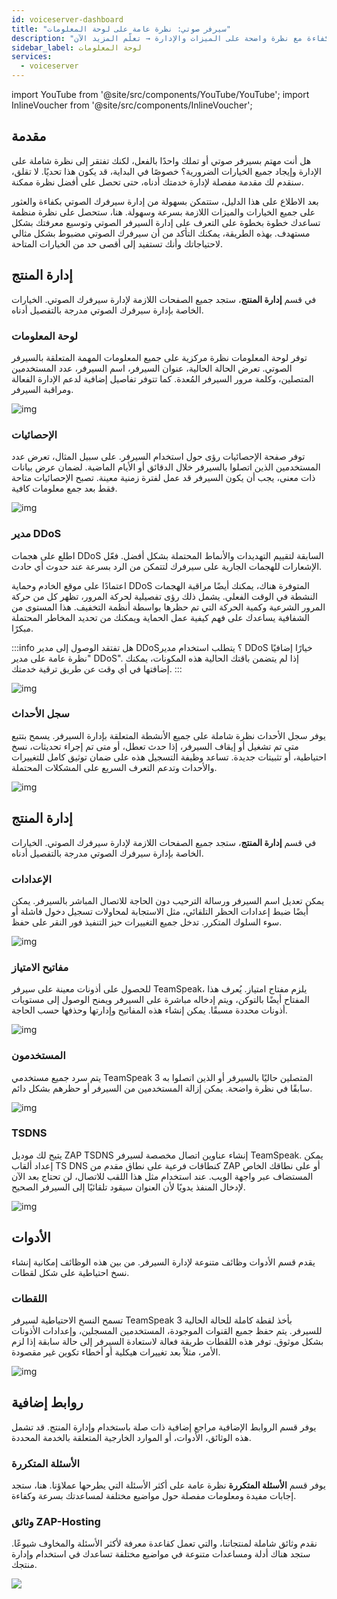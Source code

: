 ```yaml
---
id: voiceserver-dashboard
title: "سيرفر صوتي: نظرة عامة على لوحة المعلومات"
description: "اكتشف كيف تدير وتحسن سيرفرك الصوتي بكفاءة مع نظرة واضحة على الميزات والإدارة → تعلّم المزيد الآن"
sidebar_label: لوحة المعلومات
services:
  - voiceserver
---
```


import YouTube from '@site/src/components/YouTube/YouTube';
import InlineVoucher from '@site/src/components/InlineVoucher';

## مقدمة

هل أنت مهتم بسيرفر صوتي أو تملك واحدًا بالفعل، لكنك تفتقر إلى نظرة شاملة على الإدارة وإيجاد جميع الخيارات الضرورية؟ خصوصًا في البداية، قد يكون هذا تحديًا. لا تقلق، سنقدم لك مقدمة مفصلة لإدارة خدمتك أدناه، حتى تحصل على أفضل نظرة ممكنة.

بعد الاطلاع على هذا الدليل، ستتمكن بسهولة من إدارة سيرفرك الصوتي بكفاءة والعثور على جميع الخيارات والميزات اللازمة بسرعة وسهولة. هنا، ستحصل على نظرة منظمة تساعدك خطوة بخطوة على التعرف على إدارة السيرفر الصوتي وتوسيع معرفتك بشكل مستهدف. بهذه الطريقة، يمكنك التأكد من أن سيرفرك الصوتي مضبوط بشكل مثالي لاحتياجاتك وأنك تستفيد إلى أقصى حد من الخيارات المتاحة.

## إدارة المنتج

في قسم **إدارة المنتج**، ستجد جميع الصفحات اللازمة لإدارة سيرفرك الصوتي. الخيارات الخاصة بإدارة سيرفرك الصوتي مدرجة بالتفصيل أدناه.

### لوحة المعلومات

توفر لوحة المعلومات نظرة مركزية على جميع المعلومات المهمة المتعلقة بالسيرفر الصوتي. تعرض الحالة الحالية، عنوان السيرفر، اسم السيرفر، عدد المستخدمين المتصلين، وكلمة مرور السيرفر المُعدة. كما تتوفر تفاصيل إضافية لدعم الإدارة الفعالة ومراقبة السيرفر.

![img](https://screensaver01.zap-hosting.com/index.php/s/ZryFnMckWetXbTx/preview)

### الإحصائيات

توفر صفحة الإحصائيات رؤى حول استخدام السيرفر. على سبيل المثال، تعرض عدد المستخدمين الذين اتصلوا بالسيرفر خلال الدقائق أو الأيام الماضية. لضمان عرض بيانات ذات معنى، يجب أن يكون السيرفر قد عمل لفترة زمنية معينة. تصبح الإحصائيات متاحة فقط بعد جمع معلومات كافية.

![img](https://screensaver01.zap-hosting.com/index.php/s/zYcyRdeHfaHqXt9/preview)

### مدير DDoS

اطلع على هجمات DDoS السابقة لتقييم التهديدات والأنماط المحتملة بشكل أفضل. فعّل الإشعارات للهجمات الجارية على سيرفرك لتتمكن من الرد بسرعة عند حدوث أي حادث.

اعتمادًا على موقع الخادم وحماية DDoS المتوفرة هناك، يمكنك أيضًا مراقبة الهجمات النشطة في الوقت الفعلي. يشمل ذلك رؤى تفصيلية لحركة المرور، تظهر كل من حركة المرور الشرعية وكمية الحركة التي تم حظرها بواسطة أنظمة التخفيف. هذا المستوى من الشفافية يساعدك على فهم كيفية عمل الحماية ويمكنك من تحديد المخاطر المحتملة مبكرًا.

:::info هل تفتقد الوصول إلى مدير DDoS؟
يتطلب استخدام مدير DDoS خيارًا إضافيًا "نظرة عامة على مدير DDoS". إذا لم يتضمن باقتك الحالية هذه المكونات، يمكنك إضافتها في أي وقت عن طريق ترقية خدمتك.
:::

![img](https://screensaver01.zap-hosting.com/index.php/s/ScCCCY52CMLgfyE/preview)

### سجل الأحداث

يوفر سجل الأحداث نظرة شاملة على جميع الأنشطة المتعلقة بإدارة السيرفر. يسمح بتتبع متى تم تشغيل أو إيقاف السيرفر، إذا حدث تعطل، أو متى تم إجراء تحديثات، نسخ احتياطية، أو تثبيتات جديدة. تساعد وظيفة التسجيل هذه على ضمان توثيق كامل للتغييرات والأحداث وتدعم التعرف السريع على المشكلات المحتملة.

![img](https://screensaver01.zap-hosting.com/index.php/s/DRFJR6pnL5XRLa5/preview)

## إدارة المنتج

في قسم **إدارة المنتج**، ستجد جميع الصفحات اللازمة لإدارة سيرفرك الصوتي. الخيارات الخاصة بإدارة سيرفرك الصوتي مدرجة بالتفصيل أدناه.

### الإعدادات

يمكن تعديل اسم السيرفر ورسالة الترحيب دون الحاجة للاتصال المباشر بالسيرفر. يمكن أيضًا ضبط إعدادات الحظر التلقائي، مثل الاستجابة لمحاولات تسجيل دخول فاشلة أو سوء السلوك المتكرر. تدخل جميع التغييرات حيز التنفيذ فور النقر على حفظ.

![img](https://screensaver01.zap-hosting.com/index.php/s/B6W4ftB6TPGms8K/preview)

### مفاتيح الامتياز

للحصول على أذونات معينة على سيرفر TeamSpeak، يلزم مفتاح امتياز. يُعرف هذا المفتاح أيضًا بالتوكن، ويتم إدخاله مباشرة على السيرفر ويمنح الوصول إلى مستويات أذونات محددة مسبقًا. يمكن إنشاء هذه المفاتيح وإدارتها وحذفها حسب الحاجة.

![img](https://screensaver01.zap-hosting.com/index.php/s/6MjdtBmP7BbQ9cZ/preview)

### المستخدمون

يتم سرد جميع مستخدمي TeamSpeak 3 المتصلين حاليًا بالسيرفر أو الذين اتصلوا به سابقًا في نظرة واضحة. يمكن إزالة المستخدمين من السيرفر أو حظرهم بشكل دائم.

![img](https://screensaver01.zap-hosting.com/index.php/s/N8J8ApX5HWEgnYR/preview)

### TSDNS

يتيح لك موديل ZAP TSDNS إنشاء عناوين اتصال مخصصة لسيرفر TeamSpeak. يمكن إعداد ألقاب TS DNS كنطاقات فرعية على نطاق مقدم من ZAP أو على نطاقك الخاص المستضاف عبر واجهة الويب. عند استخدام مثل هذا اللقب للاتصال، لن تحتاج بعد الآن لإدخال المنفذ يدويًا لأن العنوان سيقود تلقائيًا إلى السيرفر الصحيح.

![img](https://screensaver01.zap-hosting.com/index.php/s/c26gTpzprpky54H/preview)

## الأدوات

يقدم قسم الأدوات وظائف متنوعة لإدارة السيرفر. من بين هذه الوظائف إمكانية إنشاء نسخ احتياطية على شكل لقطات.

### اللقطات

تسمح النسخ الاحتياطية لسيرفر TeamSpeak 3 بأخذ لقطة كاملة للحالة الحالية للسيرفر. يتم حفظ جميع القنوات الموجودة، المستخدمين المسجلين، وإعدادات الأذونات بشكل موثوق. توفر هذه اللقطات طريقة فعالة لاستعادة السيرفر إلى حالة سابقة إذا لزم الأمر، مثلاً بعد تغييرات هيكلية أو أخطاء تكوين غير مقصودة.

![img](https://screensaver01.zap-hosting.com/index.php/s/XyT2q647ENeEZNA/preview)

## روابط إضافية
يوفر قسم الروابط الإضافية مراجع إضافية ذات صلة باستخدام وإدارة المنتج. قد تشمل هذه الوثائق، الأدوات، أو الموارد الخارجية المتعلقة بالخدمة المحددة.

### الأسئلة المتكررة
يوفر قسم **الأسئلة المتكررة** نظرة عامة على أكثر الأسئلة التي يطرحها عملاؤنا. هنا، ستجد إجابات مفيدة ومعلومات مفصلة حول مواضيع مختلفة لمساعدتك بسرعة وكفاءة.

### وثائق ZAP-Hosting
نقدم وثائق شاملة لمنتجاتنا، والتي تعمل كقاعدة معرفة لأكثر الأسئلة والمخاوف شيوعًا. ستجد هناك أدلة ومساعدات متنوعة في مواضيع مختلفة تساعدك في استخدام وإدارة منتجك.

![](https://screensaver01.zap-hosting.com/index.php/s/n48ct6aZBrNq7eT/preview)

<InlineVoucher />